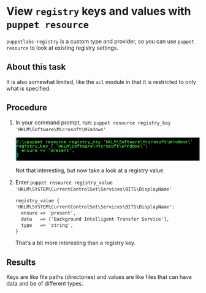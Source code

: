 # View `registry` keys and values with `puppet resource`

`puppetlabs-registry` is a custom type and provider, so you can use `puppet resource` to look at existing registry settings.

## About this task

It is also somewhat limited, like the `acl` module in that it is restricted to only what is specified.

## Procedure

1.  In your command prompt, run: `puppet resource registry_key 'HKLM\Software\Microsoft\Windows'`

    ![Screenshot of the command with a result showing that the specified registry key is present.](cli_resource_registry.png)

    Not that interesting, but now take a look at a registry value.

2.  Enter `puppet resource registry_value 'HKLM\SYSTEM\CurrentControlSet\Services\BITS\DisplayName'`

    ```
    registry_value { 'HKLM\SYSTEM\CurrentControlSet\Services\BITS\DisplayName':
      ensure => 'present',
      data   => ['Background Intelligent Transfer Service'],
      type   => 'string',
    }
    ```

    That’s a bit more interesting than a registry key.


## Results

Keys are like file paths \(directories\) and values are like files that can have data and be of different types.

